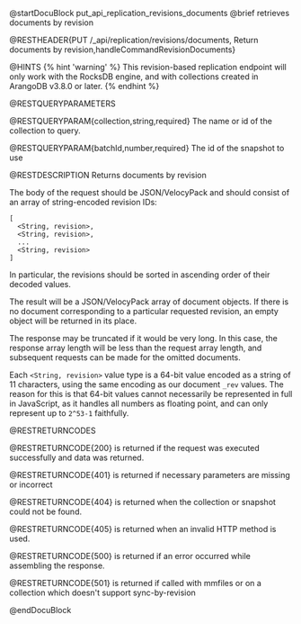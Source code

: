 
@startDocuBlock put_api_replication_revisions_documents
@brief retrieves documents by revision

@RESTHEADER{PUT /_api/replication/revisions/documents, Return documents by revision,handleCommandRevisionDocuments}

@HINTS
{% hint 'warning' %}
This revision-based replication endpoint will only work with the RocksDB
engine, and with collections created in ArangoDB v3.8.0 or later.
{% endhint %}

@RESTQUERYPARAMETERS

@RESTQUERYPARAM{collection,string,required}
The name or id of the collection to query.

@RESTQUERYPARAM{batchId,number,required}
The id of the snapshot to use

@RESTDESCRIPTION
Returns documents by revision

The body of the request should be JSON/VelocyPack and should consist of an
array of string-encoded revision IDs:

```
[
  <String, revision>,
  <String, revision>,
  ...
  <String, revision>
]
```

In particular, the revisions should be sorted in ascending order of their
decoded values.

The result will be a JSON/VelocyPack array of document objects. If there is no
document corresponding to a particular requested revision, an empty object will
be returned in its place.

The response may be truncated if it would be very long. In this case, the
response array length will be less than the request array length, and
subsequent requests can be made for the omitted documents.

Each `<String, revision>` value type is a 64-bit value encoded as a string of
11 characters, using the same encoding as our document `_rev` values. The
reason for this is that 64-bit values cannot necessarily be represented in full
in JavaScript, as it handles all numbers as floating point, and can only
represent up to `2^53-1` faithfully.

@RESTRETURNCODES

@RESTRETURNCODE{200}
is returned if the request was executed successfully and data was returned.

@RESTRETURNCODE{401}
is returned if necessary parameters are missing or incorrect

@RESTRETURNCODE{404}
is returned when the collection or snapshot could not be found.

@RESTRETURNCODE{405}
is returned when an invalid HTTP method is used.

@RESTRETURNCODE{500}
is returned if an error occurred while assembling the response.

@RESTRETURNCODE{501}
is returned if called with mmfiles or on a collection which doesn't support
sync-by-revision

@endDocuBlock
